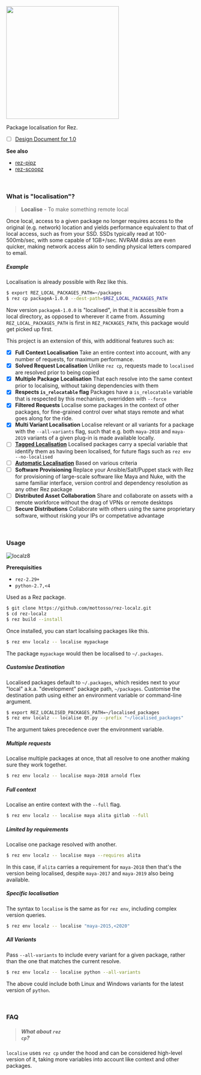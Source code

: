 <img width=300 src=https://user-images.githubusercontent.com/2152766/60191937-07018080-982d-11e9-971b-43e2dbc75963.png>

Package localisation for Rez.

- [ ] [Design Document for 1.0](https://github.com/mottosso/rez-localz/issues/1)

**See also**

- [rez-pipz](https://github.com/mottosso/rez-pipz)
- [rez-scoopz](https://github.com/mottosso/rez-scoopz)

<br>

### What is "localisation"?

> **Localise** - To make something remote local

Once local, access to a given package no longer requires access to the original (e.g. network) location and yields performance equivalent to that of local access, such as from your SSD. SSDs typically read at 100-500mb/sec, with some capable of 1GB+/sec. NVRAM disks are even quicker, making network access akin to sending physical letters compared to email.

##### Example

Localisation is already possible with Rez like this.

```bash
$ export REZ_LOCAL_PACKAGES_PATH=~/packages
$ rez cp packageA-1.0.0 --dest-path=$REZ_LOCAL_PACKAGES_PATH
```

Now version `packageA-1.0.0` is "localised", in that it is accessible from a local directory, as opposed to wherever it came from. Assuming `REZ_LOCAL_PACKAGES_PATH` is first in `REZ_PACKAGES_PATH`, this package would get picked up first.

This project is an extension of this, with additional features such as:

- [x]  **Full Context Localisation** Take an entire context into account, with any number of requests, for maximum performance.
- [x]  **Solved Request Localisation** Unlike `rez cp`, requests made to `localised` are resolved prior to being copied
- [x]  **Multiple Package Localisation** That each resolve into the same context prior to localising, without taking dependencies with them
- [x]  **Respects `is_relocatable` flag** Packages have a `is_relocatable` variable that is respected by this mechanism, overridden with `--force`
- [x]  **Filtered Requests** Localise some packages in the context of other packages, for fine-grained control over what stays remote and what goes along for the ride.
- [x] **Multi Variant Localisation** Localise relevant or all variants for a package with the `--all-variants` flag, such that e.g. both `maya-2018` and `maya-2019` variants of a given plug-in is made available locally.
- [ ] [**Tagged Localisation**](https://github.com/mottosso/rez-localz/issues/5) Localised packages carry a special variable that identify them as having been localised, for future flags such as `rez env --no-localised`
- [ ] [**Automatic Localisation**](https://github.com/mottosso/rez-localz/issues/6) Based on various criteria
- [ ] **Software Provisioning** Replace your Ansible/Salt/Puppet stack with Rez for provisioning of large-scale software like Maya and Nuke, with the same familiar interface, version control and dependency resolution as any other Rez package
- [ ] **Distributed Asset Collaboration** Share and collaborate on assets with a remote workforce without the drag of VPNs or remote desktops
- [ ] **Secure Distributions** Collaborate with others using the same proprietary software, without risking your IPs or competative advantage

<br>

### Usage

![localz8](https://user-images.githubusercontent.com/2152766/60201451-35d52200-9840-11e9-8213-1a7448525470.gif)

**Prerequisities**

- `rez-2.29+`
- `python-2.7,<4`

Used as a Rez package.

```bash
$ git clone https://github.com/mottosso/rez-localz.git
$ cd rez-localz
$ rez build --install
```

Once installed, you can start localising packages like this.

```bash
$ rez env localz -- localise mypackage
```

The package `mypackage` would then be localised to `~/.packages`.

##### Customise Destination

Localised packages default to `~/.packages`, which resides next to your "local" a.k.a. "development" package path, `~/packages`. Customise the destination path using either an environment variable or command-line argument.

```bash
$ export REZ_LOCALISED_PACKAGES_PATH=~/localised_packages
$ rez env localz -- localise Qt.py --prefix "~/localised_packages"
```

The argument takes precedence over the environment variable.

##### Multiple requests

Localise multiple packages at once, that all resolve to one another making sure they work together.

```bash
$ rez env localz -- localise maya-2018 arnold flex
```

##### Full context

Localise an entire context with the `--full` flag.

```bash
$ rez env localz -- localise maya alita gitlab --full
```

##### Limited by requirements

Localise one package resolved with another.

```bash
$ rez env localz -- localise maya --requires alita
```

In this case, if `alita` carries a requirement for `maya-2018` then that's the version being localised, despite `maya-2017` and `maya-2019` also being available.

##### Specific localisation

The syntax to `localise` is the same as for `rez env`, including complex version queries.

```bash
$ rez env localz -- localise "maya-2015,<2020"
```

##### All Variants

Pass `--all-variants` to include every variant for a given package, rather than the one that matches the current resolve.

```bash
$ rez env localz -- localise python --all-variants
```

The above could include both Linux and Windows variants for the latest version of `python`.

<br>

### FAQ

##### <blockquote>What about <code>rez cp</code>?</blockquote>

`localise` uses `rez cp` under the hood and can be considered high-level version of it, taking more variables into account like context and other packages.